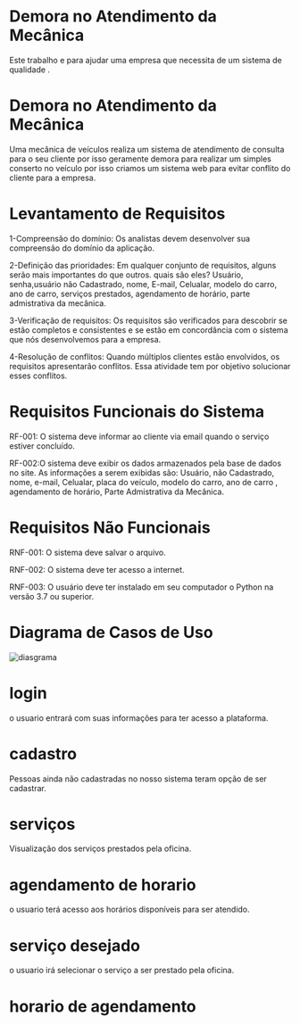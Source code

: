 # Demora no Atendimento da Mecânica
Este  trabalho e para ajudar uma empresa que necessita de um sistema de qualidade .
<h1>Demora no Atendimento da Mecânica</h1>

Uma mecânica de veículos realiza um sistema de atendimento   de  consulta para o seu cliente por isso geramente demora 
para realizar um simples conserto no veículo por isso criamos um sistema web para evitar conflito do cliente para a empresa.

# Levantamento de Requisitos

1-Compreensão do domínio: Os analistas devem desenvolver sua compreensão do domínio da aplicação.

2-Definição das prioridades: Em qualquer conjunto de requisitos, alguns serão mais importantes do que outros.
quais são eles?
Usuário, senha,usuário não Cadastrado, nome, E-mail, Celualar, modelo do carro, ano de carro, serviços prestados, agendamento de horário, parte admistrativa da mecânica.

3-Verificação de requisitos: Os requisitos são verificados para descobrir se estão completos e consistentes e se estão em concordância com o sistema que nós desenvolvemos para a empresa.

4-Resolução de conflitos: Quando múltiplos clientes estão envolvidos, os requisitos apresentarão conflitos. Essa atividade tem por objetivo solucionar esses conflitos.


# Requisitos Funcionais do Sistema

RF-001: O sistema deve informar ao cliente via email quando o serviço estiver concluído.

RF-002:O sistema deve exibir os dados armazenados pela base de dados no site. As informações a serem exibidas
são: Usuário, não Cadastrado, nome, e-mail, Celualar, placa do veículo, modelo do carro, ano de carro , agendamento de horário, Parte Admistrativa da Mecânica.


# Requisitos Não Funcionais

RNF-001: O sistema deve salvar o arquivo.

RNF-002: O sistema deve ter acesso a internet.

RNF-003: O usuário deve ter instalado em seu computador o Python na versão 3.7 ou superior.




# Diagrama de Casos de Uso 

![diasgrama](https://user-images.githubusercontent.com/82292857/166848208-d094d578-45cd-44dc-b6fc-2840b6bf7154.png)

# login
o usuario entrará com suas informações para ter acesso a plataforma.

# cadastro 
Pessoas ainda não cadastradas no nosso sistema teram opção de ser cadastrar.

# serviços 
Visualização dos serviços prestados pela oficina.

# agendamento de horario 
o usuario terá acesso aos horários disponíveis para ser atendido.

# serviço desejado 
o usuario irá selecionar o serviço a ser prestado pela oficina.

# horario de agendamento
